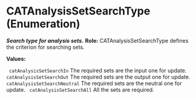 # CATAnalysisSetSearchType (Enumeration)

**_Search type for analysis sets._**
**Role:** CATAnalysisSetSearchType defines the criterion for searching sets.

**Values:**

` catAnalysisSetSearchIn`      The required sets are the input one for update.
` catAnalysisSetSearchOut`      The required sets are the output one for update.
` catAnalysisSetSearchNeutral`      The required sets are the neutral one for update.
` catAnalysisSetSearchAll`      All the sets are required.